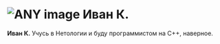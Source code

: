# ![ANY image](images/images.jpeg) Иван К.

**Иван К.** 
Учусь в Нетологии и буду программистом на С++, наверное.
